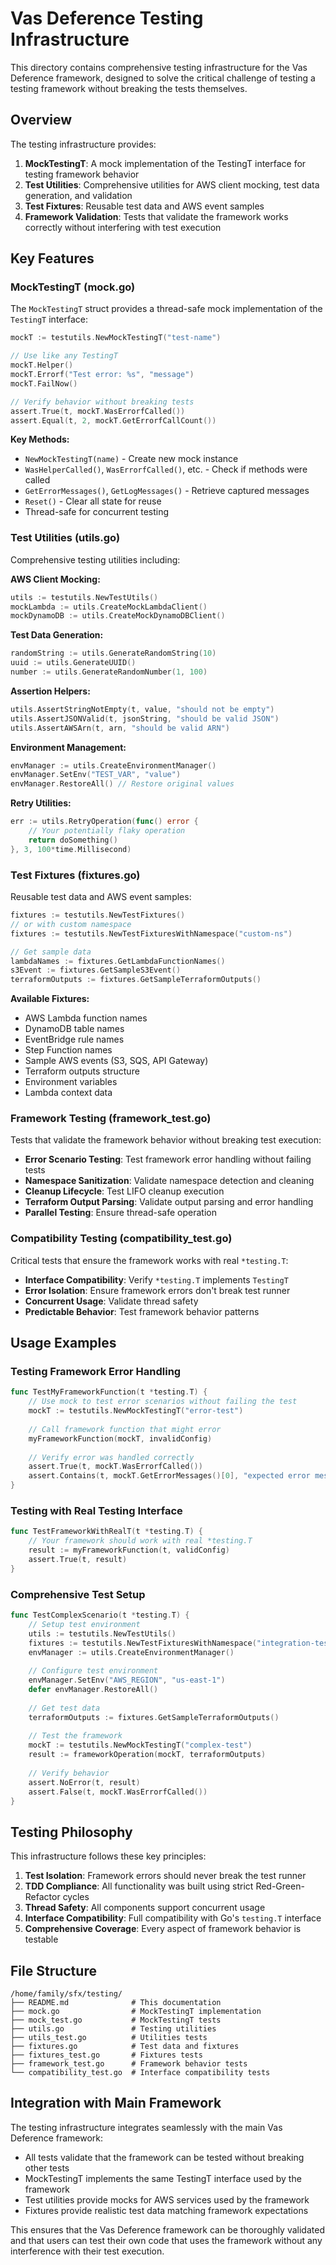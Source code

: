 # Vas Deference Testing Infrastructure

This directory contains comprehensive testing infrastructure for the Vas Deference framework, designed to solve the critical challenge of testing a testing framework without breaking the tests themselves.

## Overview

The testing infrastructure provides:

1. **MockTestingT**: A mock implementation of the TestingT interface for testing framework behavior
2. **Test Utilities**: Comprehensive utilities for AWS client mocking, test data generation, and validation
3. **Test Fixtures**: Reusable test data and AWS event samples
4. **Framework Validation**: Tests that validate the framework works correctly without interfering with test execution

## Key Features

### MockTestingT (mock.go)

The `MockTestingT` struct provides a thread-safe mock implementation of the `TestingT` interface:

```go
mockT := testutils.NewMockTestingT("test-name")

// Use like any TestingT
mockT.Helper()
mockT.Errorf("Test error: %s", "message")
mockT.FailNow()

// Verify behavior without breaking tests
assert.True(t, mockT.WasErrorfCalled())
assert.Equal(t, 2, mockT.GetErrorfCallCount())
```

**Key Methods:**
- `NewMockTestingT(name)` - Create new mock instance
- `WasHelperCalled()`, `WasErrorfCalled()`, etc. - Check if methods were called
- `GetErrorMessages()`, `GetLogMessages()` - Retrieve captured messages
- `Reset()` - Clear all state for reuse
- Thread-safe for concurrent testing

### Test Utilities (utils.go)

Comprehensive testing utilities including:

**AWS Client Mocking:**
```go
utils := testutils.NewTestUtils()
mockLambda := utils.CreateMockLambdaClient()
mockDynamoDB := utils.CreateMockDynamoDBClient()
```

**Test Data Generation:**
```go
randomString := utils.GenerateRandomString(10)
uuid := utils.GenerateUUID()
number := utils.GenerateRandomNumber(1, 100)
```

**Assertion Helpers:**
```go
utils.AssertStringNotEmpty(t, value, "should not be empty")
utils.AssertJSONValid(t, jsonString, "should be valid JSON")
utils.AssertAWSArn(t, arn, "should be valid ARN")
```

**Environment Management:**
```go
envManager := utils.CreateEnvironmentManager()
envManager.SetEnv("TEST_VAR", "value")
envManager.RestoreAll() // Restore original values
```

**Retry Utilities:**
```go
err := utils.RetryOperation(func() error {
    // Your potentially flaky operation
    return doSomething()
}, 3, 100*time.Millisecond)
```

### Test Fixtures (fixtures.go)

Reusable test data and AWS event samples:

```go
fixtures := testutils.NewTestFixtures()
// or with custom namespace
fixtures := testutils.NewTestFixturesWithNamespace("custom-ns")

// Get sample data
lambdaNames := fixtures.GetLambdaFunctionNames()
s3Event := fixtures.GetSampleS3Event()
terraformOutputs := fixtures.GetSampleTerraformOutputs()
```

**Available Fixtures:**
- AWS Lambda function names
- DynamoDB table names
- EventBridge rule names
- Step Function names
- Sample AWS events (S3, SQS, API Gateway)
- Terraform outputs structure
- Environment variables
- Lambda context data

### Framework Testing (framework_test.go)

Tests that validate the framework behavior without breaking test execution:

- **Error Scenario Testing**: Test framework error handling without failing tests
- **Namespace Sanitization**: Validate namespace detection and cleaning
- **Cleanup Lifecycle**: Test LIFO cleanup execution
- **Terraform Output Parsing**: Validate output parsing and error handling
- **Parallel Testing**: Ensure thread-safe operation

### Compatibility Testing (compatibility_test.go)

Critical tests that ensure the framework works with real `*testing.T`:

- **Interface Compatibility**: Verify `*testing.T` implements `TestingT`
- **Error Isolation**: Ensure framework errors don't break test runner
- **Concurrent Usage**: Validate thread safety
- **Predictable Behavior**: Test framework behavior patterns

## Usage Examples

### Testing Framework Error Handling

```go
func TestMyFrameworkFunction(t *testing.T) {
    // Use mock to test error scenarios without failing the test
    mockT := testutils.NewMockTestingT("error-test")
    
    // Call framework function that might error
    myFrameworkFunction(mockT, invalidConfig)
    
    // Verify error was handled correctly
    assert.True(t, mockT.WasErrorfCalled())
    assert.Contains(t, mockT.GetErrorMessages()[0], "expected error message")
}
```

### Testing with Real Testing Interface

```go
func TestFrameworkWithRealT(t *testing.T) {
    // Your framework should work with real *testing.T
    result := myFrameworkFunction(t, validConfig)
    assert.True(t, result)
}
```

### Comprehensive Test Setup

```go
func TestComplexScenario(t *testing.T) {
    // Setup test environment
    utils := testutils.NewTestUtils()
    fixtures := testutils.NewTestFixturesWithNamespace("integration-test")
    envManager := utils.CreateEnvironmentManager()
    
    // Configure test environment
    envManager.SetEnv("AWS_REGION", "us-east-1")
    defer envManager.RestoreAll()
    
    // Get test data
    terraformOutputs := fixtures.GetSampleTerraformOutputs()
    
    // Test the framework
    mockT := testutils.NewMockTestingT("complex-test")
    result := frameworkOperation(mockT, terraformOutputs)
    
    // Verify behavior
    assert.NoError(t, result)
    assert.False(t, mockT.WasErrorfCalled())
}
```

## Testing Philosophy

This infrastructure follows these key principles:

1. **Test Isolation**: Framework errors should never break the test runner
2. **TDD Compliance**: All functionality was built using strict Red-Green-Refactor cycles
3. **Thread Safety**: All components support concurrent usage
4. **Interface Compatibility**: Full compatibility with Go's `testing.T` interface
5. **Comprehensive Coverage**: Every aspect of framework behavior is testable

## File Structure

```
/home/family/sfx/testing/
├── README.md              # This documentation
├── mock.go                # MockTestingT implementation
├── mock_test.go           # MockTestingT tests
├── utils.go               # Testing utilities
├── utils_test.go          # Utilities tests
├── fixtures.go            # Test data and fixtures
├── fixtures_test.go       # Fixtures tests
├── framework_test.go      # Framework behavior tests
└── compatibility_test.go  # Interface compatibility tests
```

## Integration with Main Framework

The testing infrastructure integrates seamlessly with the main Vas Deference framework:

- All tests validate that the framework can be tested without breaking other tests
- MockTestingT implements the same TestingT interface used by the framework
- Test utilities provide mocks for AWS services used by the framework
- Fixtures provide realistic test data matching framework expectations

This ensures that the Vas Deference framework can be thoroughly validated and that users can test their own code that uses the framework without any interference with their test execution.